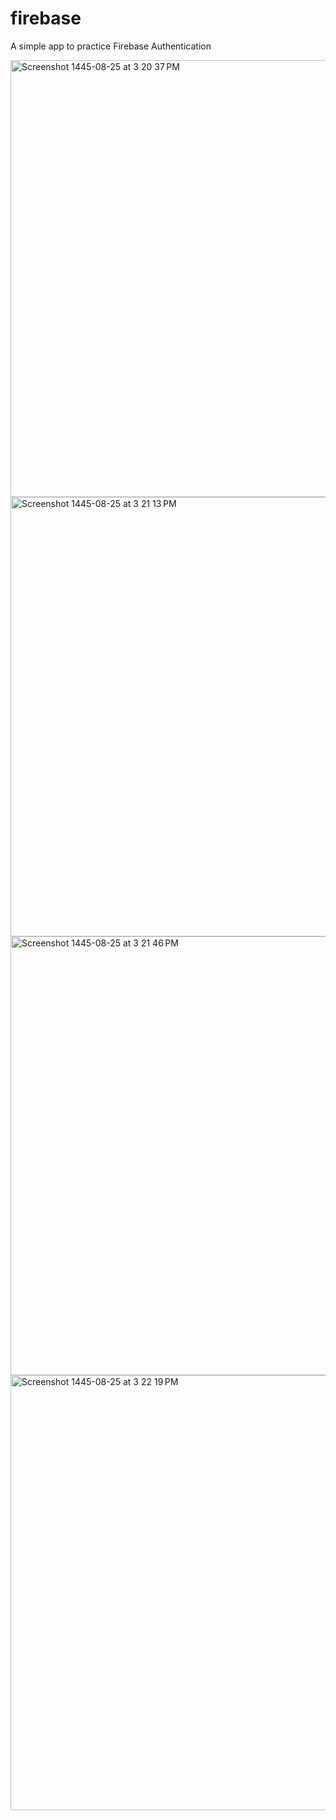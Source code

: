 # firebase
A simple app to practice Firebase Authentication

<img width="699" alt="Screenshot 1445-08-25 at 3 20 37 PM" src="https://github.com/superrema/firebase/assets/111122563/a037e39f-d0d4-4d85-8977-c6223ae98f4f">
<img width="703" alt="Screenshot 1445-08-25 at 3 21 13 PM" src="https://github.com/superrema/firebase/assets/111122563/3e26dc91-dbae-44fa-b1c2-7f46f5325195">
<img width="702" alt="Screenshot 1445-08-25 at 3 21 46 PM" src="https://github.com/superrema/firebase/assets/111122563/0f5ac222-a43b-4514-9c8d-764edcd97ed8">
<img width="696" alt="Screenshot 1445-08-25 at 3 22 19 PM" src="https://github.com/superrema/firebase/assets/111122563/c5e187d2-5912-4ec1-acca-fec31cff60df">
